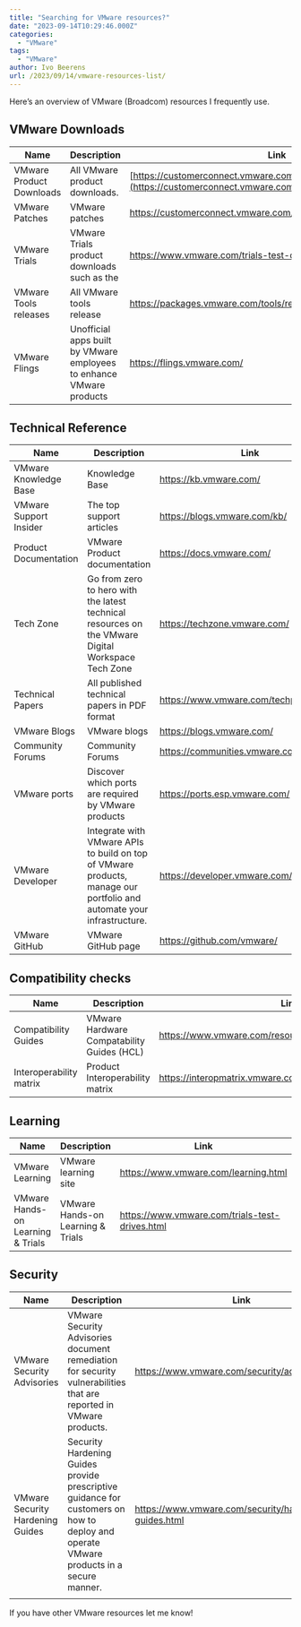 ```yaml
---
title: "Searching for VMware resources?"
date: "2023-09-14T10:29:46.000Z"
categories: 
  - "VMware"
tags: 
  - "VMware"
author: Ivo Beerens
url: /2023/09/14/vmware-resources-list/
---
```


Here’s an overview of VMware (Broadcom) resources I frequently use.

## VMware Downloads

| **Name** | **Description** | **Link** |
|---|---|---|
| VMware Product Downloads | All VMware product downloads. | [https://customerconnect.vmware.com/en/downloads/#all\_products](https://customerconnect.vmware.com/en/downloads/#all_products) |
| VMware Patches | VMware patches | <https://customerconnect.vmware.com/patch/> |
| VMware Trials | VMware Trials product downloads such as the | <https://www.vmware.com/trials-test-drives.html> |
| VMware Tools releases | All VMware tools release | <https://packages.vmware.com/tools/releases/> |
| VMware Flings | Unofficial apps built by VMware employees to enhance VMware products | <https://flings.vmware.com/> |

## Technical Reference

| **Name** | **Description** | **Link** |
|---|---|---|
| VMware Knowledge Base | Knowledge Base | <https://kb.vmware.com/> |
| VMware Support Insider | The top support articles | <https://blogs.vmware.com/kb/> |
| Product Documentation | VMware Product documentation | <https://docs.vmware.com/> |
| Tech Zone | Go from zero to hero with the latest technical resources on the VMware Digital Workspace Tech Zone | <https://techzone.vmware.com/> |
| Technical Papers | All published technical papers in PDF format | <https://www.vmware.com/techpapers.html> |
| VMware Blogs | VMware blogs | <https://blogs.vmware.com/> |
| Community Forums | Community Forums | <https://communities.vmware.com/> |
| VMware ports | Discover which ports are required by VMware products | <https://ports.esp.vmware.com/> |
| VMware Developer | Integrate with VMware APIs to build on top of VMware products, manage our portfolio and automate your infrastructure. | <https://developer.vmware.com/home> |
| VMware GitHub | VMware GitHub page | <https://github.com/vmware/> |

## Compatibility checks

| **Name** | **Description** | **Link** |
|---|---|---|
| Compatibility Guides | VMware Hardware Compatability Guides (HCL) | <https://www.vmware.com/resources/compatibility/search.php> |
| Interoperability matrix | Product Interoperability matrix | <https://interopmatrix.vmware.com/Interoperability> |

## Learning

| **Name** | **Description** | **Link** |
|---|---|---|
| VMware Learning | VMware learning site | <https://www.vmware.com/learning.html> |
| VMware Hands-on Learning &amp; Trials | VMware Hands-on Learning &amp; Trials | <https://www.vmware.com/trials-test-drives.html> |

## Security

| **Name** | **Description** | **Link** |
|---|---|---|
| VMware Security Advisories | VMware Security Advisories document remediation for security vulnerabilities that are reported in VMware products. | <https://www.vmware.com/security/advisories.html> |
| VMware Security Hardening Guides | Security Hardening Guides provide prescriptive guidance for customers on how to deploy and operate VMware products in a secure manner. | <https://www.vmware.com/security/hardening-guides.html> |
|  |  |  |

If you have other VMware resources let me know!